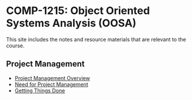# COMP-1215: Object Oriented Systems Analysis (OOSA) #

This site includes the notes and resource materials that are relevant to the course.

## Project Management

- [Project Management Overview](pages/oosa-s01e01-PM_Overview.md)
- [Need for Project Management](pages/oosa-s01e02-Need_for_PM.md)
- [Getting Things Done](pages/oosa-s01e03-GTD.md)

<!-- 
- [Project Initiation](pages/oosa-s02e01-Project_Initiation.md)
- [Project Planning](pages/oosa-s02e02-Project_Planning.md)
- [Feasibility Analysis](pages/oosa-s02e03-Feasibility.md)
-->
